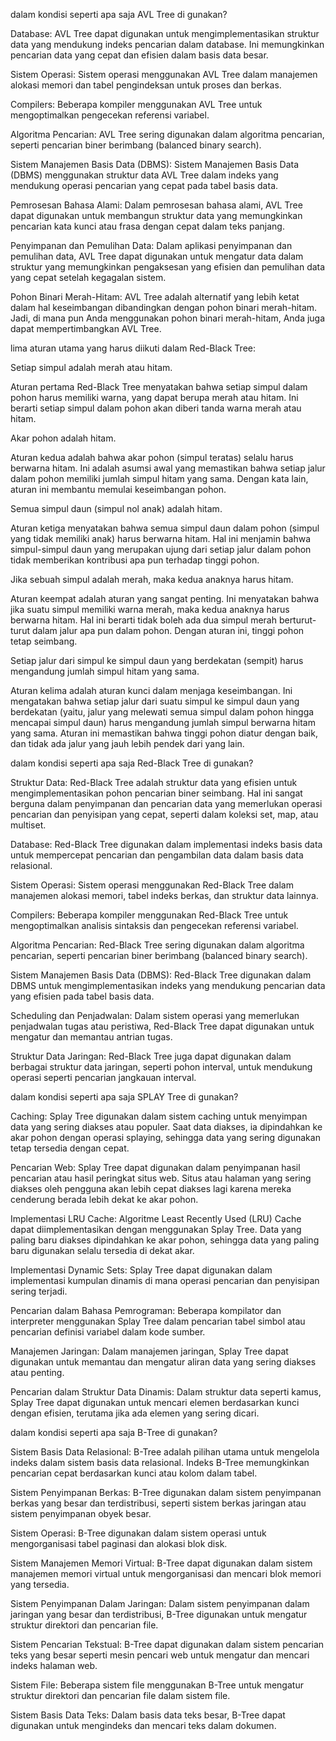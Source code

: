 dalam kondisi seperti apa saja AVL Tree di gunakan?

Database: AVL Tree dapat digunakan untuk mengimplementasikan struktur data yang mendukung indeks pencarian dalam database. Ini memungkinkan pencarian data yang cepat dan efisien dalam basis data besar.

Sistem Operasi: Sistem operasi menggunakan AVL Tree dalam manajemen alokasi memori dan tabel pengindeksan untuk proses dan berkas.

Compilers: Beberapa kompiler menggunakan AVL Tree untuk mengoptimalkan pengecekan referensi variabel.

Algoritma Pencarian: AVL Tree sering digunakan dalam algoritma pencarian, seperti pencarian biner berimbang (balanced binary search).

Sistem Manajemen Basis Data (DBMS): Sistem Manajemen Basis Data (DBMS) menggunakan struktur data AVL Tree dalam indeks yang mendukung operasi pencarian yang cepat pada tabel basis data.

Pemrosesan Bahasa Alami: Dalam pemrosesan bahasa alami, AVL Tree dapat digunakan untuk membangun struktur data yang memungkinkan pencarian kata kunci atau frasa dengan cepat dalam teks panjang.

Penyimpanan dan Pemulihan Data: Dalam aplikasi penyimpanan dan pemulihan data, AVL Tree dapat digunakan untuk mengatur data dalam struktur yang memungkinkan pengaksesan yang efisien dan pemulihan data yang cepat setelah kegagalan sistem.

Pohon Binari Merah-Hitam: AVL Tree adalah alternatif yang lebih ketat dalam hal keseimbangan dibandingkan dengan pohon binari merah-hitam. Jadi, di mana pun Anda menggunakan pohon binari merah-hitam, Anda juga dapat mempertimbangkan AVL Tree.

lima aturan utama yang harus diikuti dalam Red-Black Tree:

Setiap simpul adalah merah atau hitam.

Aturan pertama Red-Black Tree menyatakan bahwa setiap simpul dalam pohon harus memiliki warna, yang dapat berupa merah atau hitam. Ini berarti setiap simpul dalam pohon akan diberi tanda warna merah atau hitam.

Akar pohon adalah hitam.

Aturan kedua adalah bahwa akar pohon (simpul teratas) selalu harus berwarna hitam. Ini adalah asumsi awal yang memastikan bahwa setiap jalur dalam pohon memiliki jumlah simpul hitam yang sama. Dengan kata lain, aturan ini membantu memulai keseimbangan pohon.

Semua simpul daun (simpul nol anak) adalah hitam.

Aturan ketiga menyatakan bahwa semua simpul daun dalam pohon (simpul yang tidak memiliki anak) harus berwarna hitam. Hal ini menjamin bahwa simpul-simpul daun yang merupakan ujung dari setiap jalur dalam pohon tidak memberikan kontribusi apa pun terhadap tinggi pohon.

Jika sebuah simpul adalah merah, maka kedua anaknya harus hitam.

Aturan keempat adalah aturan yang sangat penting. Ini menyatakan bahwa jika suatu simpul memiliki warna merah, maka kedua anaknya harus berwarna hitam. Hal ini berarti tidak boleh ada dua simpul merah berturut-turut dalam jalur apa pun dalam pohon. Dengan aturan ini, tinggi pohon tetap seimbang.

Setiap jalur dari simpul ke simpul daun yang berdekatan (sempit) harus mengandung jumlah simpul hitam yang sama.

Aturan kelima adalah aturan kunci dalam menjaga keseimbangan. Ini mengatakan bahwa setiap jalur dari suatu simpul ke simpul daun yang berdekatan (yaitu, jalur yang melewati semua simpul dalam pohon hingga mencapai simpul daun) harus mengandung jumlah simpul berwarna hitam yang sama. Aturan ini memastikan bahwa tinggi pohon diatur dengan baik, dan tidak ada jalur yang jauh lebih pendek dari yang lain.

dalam kondisi seperti apa saja Red-Black Tree di gunakan?

Struktur Data: Red-Black Tree adalah struktur data yang efisien untuk mengimplementasikan pohon pencarian biner seimbang. Hal ini sangat berguna dalam penyimpanan dan pencarian data yang memerlukan operasi pencarian dan penyisipan yang cepat, seperti dalam koleksi set, map, atau multiset.

Database: Red-Black Tree digunakan dalam implementasi indeks basis data untuk mempercepat pencarian dan pengambilan data dalam basis data relasional.

Sistem Operasi: Sistem operasi menggunakan Red-Black Tree dalam manajemen alokasi memori, tabel indeks berkas, dan struktur data lainnya.

Compilers: Beberapa kompiler menggunakan Red-Black Tree untuk mengoptimalkan analisis sintaksis dan pengecekan referensi variabel.

Algoritma Pencarian: Red-Black Tree sering digunakan dalam algoritma pencarian, seperti pencarian biner berimbang (balanced binary search).

Sistem Manajemen Basis Data (DBMS): Red-Black Tree digunakan dalam DBMS untuk mengimplementasikan indeks yang mendukung pencarian data yang efisien pada tabel basis data.

Scheduling dan Penjadwalan: Dalam sistem operasi yang memerlukan penjadwalan tugas atau peristiwa, Red-Black Tree dapat digunakan untuk mengatur dan memantau antrian tugas.

Struktur Data Jaringan: Red-Black Tree juga dapat digunakan dalam berbagai struktur data jaringan, seperti pohon interval, untuk mendukung operasi seperti pencarian jangkauan interval.

dalam kondisi seperti apa saja SPLAY Tree di gunakan?

Caching: Splay Tree digunakan dalam sistem caching untuk menyimpan data yang sering diakses atau populer. Saat data diakses, ia dipindahkan ke akar pohon dengan operasi splaying, sehingga data yang sering digunakan tetap tersedia dengan cepat.

Pencarian Web: Splay Tree dapat digunakan dalam penyimpanan hasil pencarian atau hasil peringkat situs web. Situs atau halaman yang sering diakses oleh pengguna akan lebih cepat diakses lagi karena mereka cenderung berada lebih dekat ke akar pohon.

Implementasi LRU Cache: Algoritme Least Recently Used (LRU) Cache dapat diimplementasikan dengan menggunakan Splay Tree. Data yang paling baru diakses dipindahkan ke akar pohon, sehingga data yang paling baru digunakan selalu tersedia di dekat akar.

Implementasi Dynamic Sets: Splay Tree dapat digunakan dalam implementasi kumpulan dinamis di mana operasi pencarian dan penyisipan sering terjadi.

Pencarian dalam Bahasa Pemrograman: Beberapa kompilator dan interpreter menggunakan Splay Tree dalam pencarian tabel simbol atau pencarian definisi variabel dalam kode sumber.

Manajemen Jaringan: Dalam manajemen jaringan, Splay Tree dapat digunakan untuk memantau dan mengatur aliran data yang sering diakses atau penting.

Pencarian dalam Struktur Data Dinamis: Dalam struktur data seperti kamus, Splay Tree dapat digunakan untuk mencari elemen berdasarkan kunci dengan efisien, terutama jika ada elemen yang sering dicari.

dalam kondisi seperti apa saja B-Tree di gunakan?

Sistem Basis Data Relasional: B-Tree adalah pilihan utama untuk mengelola indeks dalam sistem basis data relasional. Indeks B-Tree memungkinkan pencarian cepat berdasarkan kunci atau kolom dalam tabel.

Sistem Penyimpanan Berkas: B-Tree digunakan dalam sistem penyimpanan berkas yang besar dan terdistribusi, seperti sistem berkas jaringan atau sistem penyimpanan obyek besar.

Sistem Operasi: B-Tree digunakan dalam sistem operasi untuk mengorganisasi tabel paginasi dan alokasi blok disk.

Sistem Manajemen Memori Virtual: B-Tree dapat digunakan dalam sistem manajemen memori virtual untuk mengorganisasi dan mencari blok memori yang tersedia.

Sistem Penyimpanan Dalam Jaringan: Dalam sistem penyimpanan dalam jaringan yang besar dan terdistribusi, B-Tree digunakan untuk mengatur struktur direktori dan pencarian file.

Sistem Pencarian Tekstual: B-Tree dapat digunakan dalam sistem pencarian teks yang besar seperti mesin pencari web untuk mengatur dan mencari indeks halaman web.

Sistem File: Beberapa sistem file menggunakan B-Tree untuk mengatur struktur direktori dan pencarian file dalam sistem file.

Sistem Basis Data Teks: Dalam basis data teks besar, B-Tree dapat digunakan untuk mengindeks dan mencari teks dalam dokumen.
